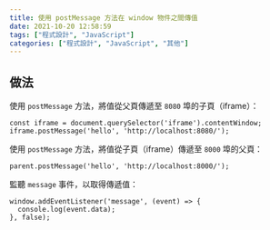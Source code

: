 ```yaml
---
title: 使用 postMessage 方法在 window 物件之間傳值
date: 2021-10-20 12:58:59
tags: ["程式設計", "JavaScript"]
categories: ["程式設計", "JavaScript", "其他"]
---
```


## 做法

使用 `postMessage` 方法，將值從父頁傳遞至 `8080` 埠的子頁（iframe）：

```JS
const iframe = document.querySelector('iframe').contentWindow;
iframe.postMessage('hello', 'http://localhost:8080/');
```

使用 `postMessage` 方法，將值從子頁（iframe）傳遞至 `8000` 埠的父頁：

```JS
parent.postMessage('hello', 'http://localhost:8000/');
```

監聽 `message` 事件，以取得傳遞值：

```JS
window.addEventListener('message', (event) => {
  console.log(event.data);
}, false);
```
